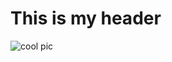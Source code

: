  
 # <h1> This is my header
![cool pic](https://github.com/BWilson191/Introduction-to-github/blob/start-markdown/tiger.png)
